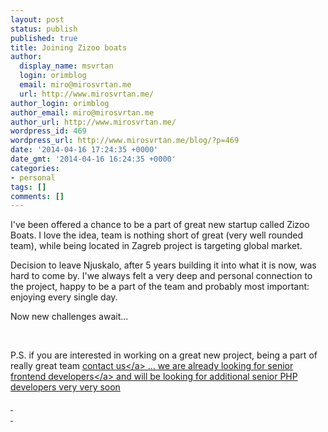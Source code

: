 ```yaml
---
layout: post
status: publish
published: true
title: Joining Zizoo boats
author:
  display_name: msvrtan
  login: orimblog
  email: miro@mirosvrtan.me
  url: http://www.mirosvrtan.me/
author_login: orimblog
author_email: miro@mirosvrtan.me
author_url: http://www.mirosvrtan.me/
wordpress_id: 469
wordpress_url: http://www.mirosvrtan.me/blog/?p=469
date: '2014-04-16 17:24:35 +0000'
date_gmt: '2014-04-16 16:24:35 +0000'
categories:
- personal
tags: []
comments: []
---
```

<p>I've been offered a chance to be a part of great new startup called Zizoo Boats. I love the idea, team is nothing short of great (very well rounded team), while being located in Zagreb project is targeting global market. </p>
<p>Decision to leave Njuskalo, after 5 years building it into what it is now, was hard to come by. I'we always felt a very deep and personal connection to the project, happy to be a part of the team and probably most important: enjoying every single day. </p>
<p>Now new challenges await... </p>
<p>&nbsp;</p>
<p>P.S. if you are interested in working on a great new project, being a part of really great team <a href="mailto:info@zizooboats.com">contact us<&#47;a>  ... we are already looking for <a href="https:&#47;&#47;www.smore.com&#47;pyr6q-zizooboats-is-hiring">senior frontend developers<&#47;a> and will be looking for additional senior PHP developers very very soon</p>
<p>&nbsp;<br />
&nbsp;</p>

